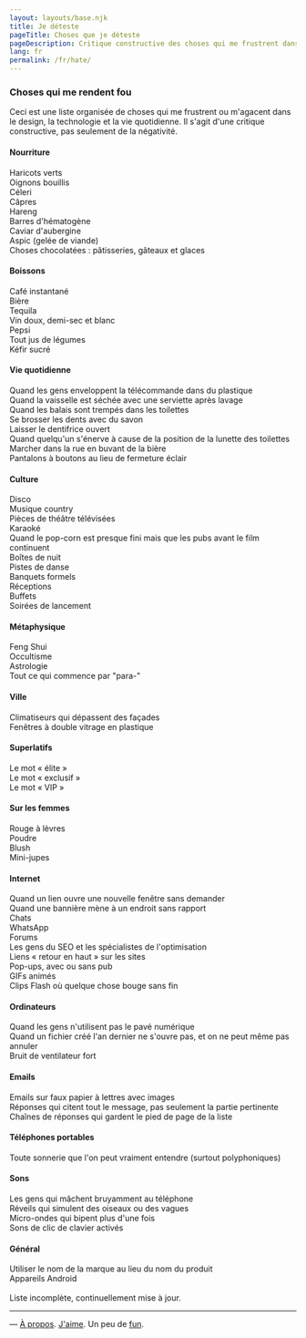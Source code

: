 ```yaml
---
layout: layouts/base.njk
title: Je déteste
pageTitle: Choses que je déteste
pageDescription: Critique constructive des choses qui me frustrent dans le design, la technologie et la vie quotidienne
lang: fr
permalink: /fr/hate/
---
```


<div class="use-page">

### Choses qui me rendent fou

<p class="use-intro">
Ceci est une liste organisée de choses qui me frustrent ou m'agacent dans le design, la technologie et la vie quotidienne. Il s'agit d'une critique constructive, pas seulement de la négativité.
</p>

<div class="use-grid">
  <div class="use-category">
    <div class="use-category-header">
      <h4>Nourriture</h4>
    </div>
    <div class="use-items">
      <div class="use-item">Haricots verts</div>
      <div class="use-item">Oignons bouillis</div>
      <div class="use-item">Céleri</div>
      <div class="use-item">Câpres</div>
      <div class="use-item">Hareng</div>
      <div class="use-item">Barres d'hématogène</div>
      <div class="use-item">Caviar d'aubergine</div>
      <div class="use-item">Aspic (gelée de viande)</div>
      <div class="use-item">Choses chocolatées : pâtisseries, gâteaux et glaces</div>
    </div>
  </div>

  <div class="use-category">
    <div class="use-category-header">
      <h4>Boissons</h4>
    </div>
    <div class="use-items">
      <div class="use-item">Café instantané</div>
      <div class="use-item">Bière</div>
      <div class="use-item">Tequila</div>
      <div class="use-item">Vin doux, demi-sec et blanc</div>
      <div class="use-item">Pepsi</div>
      <div class="use-item">Tout jus de légumes</div>
      <div class="use-item">Kéfir sucré</div>
    </div>
  </div>

  <div class="use-category">
    <div class="use-category-header">
      <h4>Vie quotidienne</h4>
    </div>
    <div class="use-items">
      <div class="use-item">Quand les gens enveloppent la télécommande dans du plastique</div>
      <div class="use-item">Quand la vaisselle est séchée avec une serviette après lavage</div>
      <div class="use-item">Quand les balais sont trempés dans les toilettes</div>
      <div class="use-item">Se brosser les dents avec du savon</div>
      <div class="use-item">Laisser le dentifrice ouvert</div>
      <div class="use-item">Quand quelqu'un s'énerve à cause de la position de la lunette des toilettes</div>
      <div class="use-item">Marcher dans la rue en buvant de la bière</div>
      <div class="use-item">Pantalons à boutons au lieu de fermeture éclair</div>
    </div>
  </div>

  <div class="use-category">
    <div class="use-category-header">
      <h4>Culture</h4>
    </div>
    <div class="use-items">
      <div class="use-item">Disco</div>
      <div class="use-item">Musique country</div>
      <div class="use-item">Pièces de théâtre télévisées</div>
      <div class="use-item">Karaoké</div>
      <div class="use-item">Quand le pop-corn est presque fini mais que les pubs avant le film continuent</div>
      <div class="use-item">Boîtes de nuit</div>
      <div class="use-item">Pistes de danse</div>
      <div class="use-item">Banquets formels</div>
      <div class="use-item">Réceptions</div>
      <div class="use-item">Buffets</div>
      <div class="use-item">Soirées de lancement</div>
    </div>
  </div>

  <div class="use-category">
    <div class="use-category-header">
      <h4>Métaphysique</h4>
    </div>
    <div class="use-items">
      <div class="use-item">Feng Shui</div>
      <div class="use-item">Occultisme</div>
      <div class="use-item">Astrologie</div>
      <div class="use-item">Tout ce qui commence par "para-"</div>
    </div>
  </div>

  <div class="use-category">
    <div class="use-category-header">
      <h4>Ville</h4>
    </div>
    <div class="use-items">
      <div class="use-item">Climatiseurs qui dépassent des façades</div>
      <div class="use-item">Fenêtres à double vitrage en plastique</div>
    </div>
  </div>

  <div class="use-category">
    <div class="use-category-header">
      <h4>Superlatifs</h4>
    </div>
    <div class="use-items">
      <div class="use-item">Le mot « élite »</div>
      <div class="use-item">Le mot « exclusif »</div>
      <div class="use-item">Le mot « VIP »</div>
    </div>
  </div>

  <div class="use-category">
    <div class="use-category-header">
      <h4>Sur les femmes</h4>
    </div>
    <div class="use-items">
      <div class="use-item">Rouge à lèvres</div>
      <div class="use-item">Poudre</div>
      <div class="use-item">Blush</div>
      <div class="use-item">Mini-jupes</div>
    </div>
  </div>

  <div class="use-category">
    <div class="use-category-header">
      <h4>Internet</h4>
    </div>
    <div class="use-items">
      <div class="use-item">Quand un lien ouvre une nouvelle fenêtre sans demander</div>
      <div class="use-item">Quand une bannière mène à un endroit sans rapport</div>
      <div class="use-item">Chats</div>
      <div class="use-item">WhatsApp</div>
      <div class="use-item">Forums</div>
      <div class="use-item">Les gens du SEO et les spécialistes de l'optimisation</div>
      <div class="use-item">Liens « retour en haut » sur les sites</div>
      <div class="use-item">Pop-ups, avec ou sans pub</div>
      <div class="use-item">GIFs animés</div>
      <div class="use-item">Clips Flash où quelque chose bouge sans fin</div>
    </div>
  </div>

  <div class="use-category">
    <div class="use-category-header">
      <h4>Ordinateurs</h4>
    </div>
    <div class="use-items">
      <div class="use-item">Quand les gens n'utilisent pas le pavé numérique</div>
      <div class="use-item">Quand un fichier créé l'an dernier ne s'ouvre pas, et on ne peut même pas annuler</div>
      <div class="use-item">Bruit de ventilateur fort</div>
    </div>
  </div>

  <div class="use-category">
    <div class="use-category-header">
      <h4>Emails</h4>
    </div>
    <div class="use-items">
      <div class="use-item">Emails sur faux papier à lettres avec images</div>
      <div class="use-item">Réponses qui citent tout le message, pas seulement la partie pertinente</div>
      <div class="use-item">Chaînes de réponses qui gardent le pied de page de la liste</div>
    </div>
  </div>

  <div class="use-category">
    <div class="use-category-header">
      <h4>Téléphones portables</h4>
    </div>
    <div class="use-items">
      <div class="use-item">Toute sonnerie que l'on peut vraiment entendre (surtout polyphoniques)</div>
    </div>
  </div>

  <div class="use-category">
    <div class="use-category-header">
      <h4>Sons</h4>
    </div>
    <div class="use-items">
      <div class="use-item">Les gens qui mâchent bruyamment au téléphone</div>
      <div class="use-item">Réveils qui simulent des oiseaux ou des vagues</div>
      <div class="use-item">Micro-ondes qui bipent plus d'une fois</div>
      <div class="use-item">Sons de clic de clavier activés</div>
    </div>
  </div>

  <div class="use-category">
    <div class="use-category-header">
      <h4>Général</h4>
    </div>
    <div class="use-items">
      <div class="use-item">Utiliser le nom de la marque au lieu du nom du produit</div>
      <div class="use-item">Appareils Android</div>
    </div>
  </div>
</div>

<br />
Liste incomplète, continuellement mise à jour.

</div>

---
— [À propos](/fr/whoami/). [J'aime](/fr/use/). Un peu de [fun](/fr/fun/). 